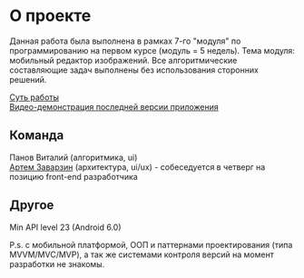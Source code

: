 <h1>О проекте</h1>
<p>Данная работа была выполнена в рамках 7-го "модуля" по программированию на первом курсе (модуль = 5 недель). Тема модуля: мобильный редактор изображений. 
Все алгоритмические составляющие задач выполнены без использования сторонних решений.</p>

[Суть работы](https://docs.google.com/document/d/1YdQm1xKAERsxCUvkvTtaC61HZB_7DPl0pdwo97RPfPg/edit?usp=sharing) <br>
[Видео-демонстрация последней версии приложения](https://drive.google.com/file/d/1_MYo1DD1cpu8EfrPoZHiPvsPVHGIeH6O/view?usp=sharing)

<h2>Команда</h2>

Панов Виталий (алгоритмика, ui) <br>
[Артем Заварзин](https://vk.com/echpochmach) (архитектура, ui/ux) - собеседуется в четверг на позицию front-end разработчика


<h2>Другое</h2>
<p>Min API level 23 (Android 6.0)</p>
  
<p>P.s. с мобильной платформой, ООП и паттернами проектирования (типа MVVM/MVC/MVP), а так же системами контроля версий на момент разработки не знакомы.</p>
